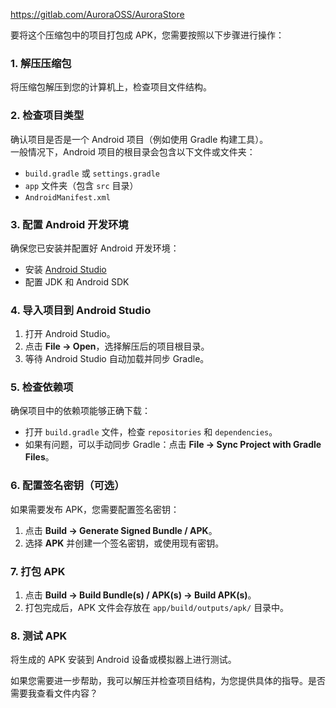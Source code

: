 https://gitlab.com/AuroraOSS/AuroraStore

要将这个压缩包中的项目打包成 APK，您需要按照以下步骤进行操作：

### 1. 解压压缩包
将压缩包解压到您的计算机上，检查项目文件结构。

### 2. 检查项目类型
确认项目是否是一个 Android 项目（例如使用 Gradle 构建工具）。  
一般情况下，Android 项目的根目录会包含以下文件或文件夹：
- `build.gradle` 或 `settings.gradle`
- `app` 文件夹（包含 `src` 目录）
- `AndroidManifest.xml`

### 3. 配置 Android 开发环境
确保您已安装并配置好 Android 开发环境：
- 安装 [Android Studio](https://developer.android.com/studio)
- 配置 JDK 和 Android SDK

### 4. 导入项目到 Android Studio
1. 打开 Android Studio。
2. 点击 **File -> Open**，选择解压后的项目根目录。
3. 等待 Android Studio 自动加载并同步 Gradle。

### 5. 检查依赖项
确保项目中的依赖项能够正确下载：
- 打开 `build.gradle` 文件，检查 `repositories` 和 `dependencies`。
- 如果有问题，可以手动同步 Gradle：点击 **File -> Sync Project with Gradle Files**。

### 6. 配置签名密钥（可选）
如果需要发布 APK，您需要配置签名密钥：
1. 点击 **Build -> Generate Signed Bundle / APK**。
2. 选择 **APK** 并创建一个签名密钥，或使用现有密钥。

### 7. 打包 APK
1. 点击 **Build -> Build Bundle(s) / APK(s) -> Build APK(s)**。
2. 打包完成后，APK 文件会存放在 `app/build/outputs/apk/` 目录中。

### 8. 测试 APK
将生成的 APK 安装到 Android 设备或模拟器上进行测试。

如果您需要进一步帮助，我可以解压并检查项目结构，为您提供具体的指导。是否需要我查看文件内容？
